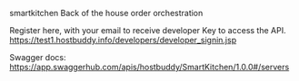 smartkitchen
Back of the house order orchestration


Register here, with your email to receive developer Key to access the API.
https://test1.hostbuddy.info/developers/developer_signin.jsp

Swagger docs: https://app.swaggerhub.com/apis/hostbuddy/SmartKitchen/1.0.0#/servers

